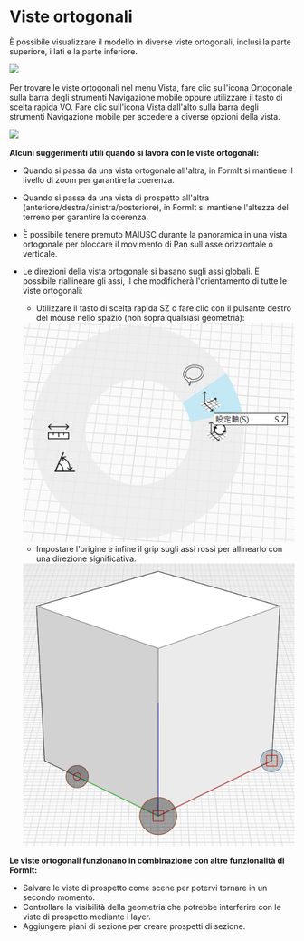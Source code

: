 # Viste ortogonali

È possibile visualizzare il modello in diverse viste ortogonali, inclusi la parte superiore, i lati e la parte inferiore.

![](../.gitbook/assets/infotainment\_2016\_product\_02.png)

Per trovare le viste ortogonali nel menu Vista, fare clic sull'icona Ortogonale sulla barra degli strumenti Navigazione mobile oppure utilizzare il tasto di scelta rapida VO. Fare clic sull'icona Vista dall'alto sulla barra degli strumenti Navigazione mobile per accedere a diverse opzioni della vista.

![](../.gitbook/assets/floating-nav\_flyout-v2.png)

**Alcuni suggerimenti utili quando si lavora con le viste ortogonali:**

* Quando si passa da una vista ortogonale all'altra, in FormIt si mantiene il livello di zoom per garantire la coerenza.
* Quando si passa da una vista di prospetto all'altra (anteriore/destra/sinistra/posteriore), in FormIt si mantiene l'altezza del terreno per garantire la coerenza.
* È possibile tenere premuto MAIUSC durante la panoramica in una vista ortogonale per bloccare il movimento di Pan sull'asse orizzontale o verticale.
*   Le direzioni della vista ortogonale si basano sugli assi globali. È possibile riallineare gli assi, il che modificherà l'orientamento di tutte le viste ortogonali:

    * Utilizzare il tasto di scelta rapida SZ o fare clic con il pulsante destro del mouse nello spazio (non sopra qualsiasi geometria):

    <img src="../.gitbook/assets/set-axes_context.PNG" alt="" data-size="original">

    * Impostare l'origine e infine il grip sugli assi rossi per allinearlo con una direzione significativa.

    <img src="../.gitbook/assets/set-axes.PNG" alt="" data-size="original">

**Le viste ortogonali funzionano in combinazione con altre funzionalità di FormIt:**

* Salvare le viste di prospetto come scene per potervi tornare in un secondo momento.
* Controllare la visibilità della geometria che potrebbe interferire con le viste di prospetto mediante i layer.
* Aggiungere piani di sezione per creare prospetti di sezione.
